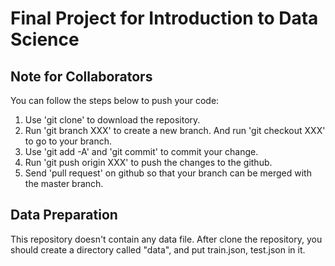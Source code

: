 # Final Project for Introduction to Data Science

## Note for Collaborators
You can follow the steps below to push your code:
1. Use 'git clone' to download the repository.
2. Run 'git branch XXX' to create a new branch. And run 'git checkout XXX' to go to your branch.
3. Use 'git add -A' and 'git commit' to commit your change.
4. Run 'git push origin XXX' to push the changes to the github.
5. Send 'pull request' on github so that your branch can be merged with the master branch.
## Data Preparation
This repository doesn't contain any data file. After clone the repository, you should create a directory called "data", and put train.json, test.json in it.
